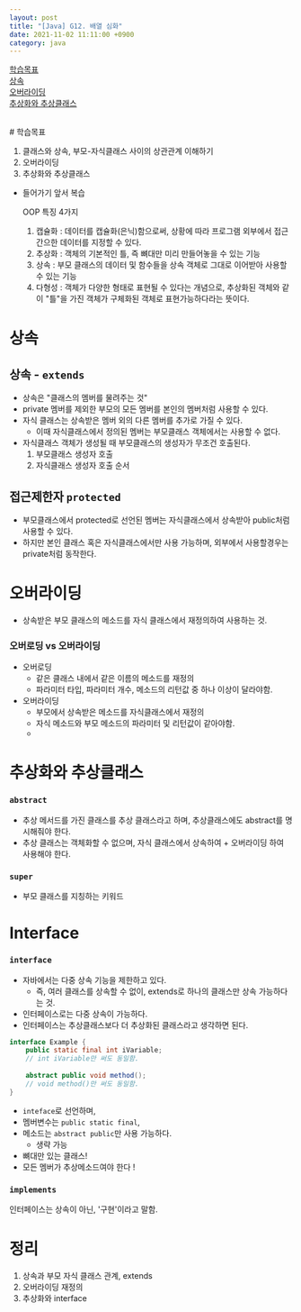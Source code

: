 ```yaml
---
layout: post
title: "[Java] G12. 배열 심화"
date: 2021-11-02 11:11:00 +0900
category: java
---
```


[학습목표](#학습목표)  
[상속](#상속)  
[오버라이딩](#오버라이딩)  
[추상화와 추상클래스](#추상화와-추상클래스)

<br/>
# 학습목표

1. 클래스와 상속, 부모-자식클래스 사이의 상관관계 이해하기
2. 오버라이딩
3. 추상화와 추상클래스
- 들어가기 앞서 복습
    
    OOP 특징 4가지
    
    1. 캡슐화 : 데이터를 캡슐화(은닉)함으로써, 상황에 따라 프로그램 외부에서 접근 간으한 데이터를 지정할 수 있다.
    2. 추상화 : 객체의 기본적인 틀, 즉 뼈대만 미리 만들어놓을 수 있는 기능 
    3. 상속 : 부모 클래스의 데이터 및 함수들을 상속 객체로 그대로 이어받아 사용할 수 있는 기능
    4. 다형성 : 객체가 다양한 형태로 표현될 수 있다는 개념으로, 추상화된 객체와 같이 "틀"을 가진 객체가 구체화된 객체로 표현가능하다라는 뜻이다. 

# 상속

## 상속 - `extends`

- 상속은 "클래스의 멤버를 물려주는 것"
- private 멤버를 제외한 부모의 모든 멤버를 본인의 멤버처럼 사용할 수 있다.
- 자식 클래스는 상속받은 멤버 외의 다른 멤버를 추가로 가질 수 있다.
    - 이때 자식클래스에서 정의된 멤버는 부모클래스 객체에서는 사용할 수 없다.
- 자식클래스 객체가 생성될 때 부모클래스의 생성자가 무조건 호출된다.
    1. 부모클래스 생성자 호출
    2. 자식클래스 생성자 호출 순서

## 접근제한자 `protected`

- 부모클래스에서 protected로 선언된 멤버는 자식클래스에서 상속받아 public처럼 사용할 수 있다.
- 하지만 본인 클래스 혹은 자식클래스에서만 사용 가능하며, 외부에서 사용할경우는 private처럼 동작한다.

# 오버라이딩

- 상속받은 부모 클래스의 메소드를 자식 클래스에서 재정의하여 사용하는 것.

### 오버로딩 vs 오버라이딩

- 오버로딩
    - 같은 클래스 내에서 같은 이름의 메소드를 재정의
    - 파라미터 타입, 파라미터 개수, 메소드의 리턴값 중 하나 이상이 달라야함.
- 오버라이딩
    - 부모에서 상속받은 메소드를 자식클래스에서 재정의
    - 자식 메소드와 부모 메소드의 파라미터 및 리턴값이 같아야함.
    - 

# 추상화와 추상클래스

### `abstract`

- 추상 메서드를 가진 클래스를 추상 클래스라고 하며, 추상클래스에도 abstract를 명시해줘야 한다.
- 추상 클래스는 객체화할 수 없으며, 자식 클래스에서 상속하여 + 오버라이딩 하여 사용해야 한다.

### `super`

- 부모 클래스를 지칭하는 키워드

# Interface

### `interface`

- 자바에서는 다중 상속 기능을 제한하고 있다.
    - 즉, 여러 클래스를 상속할 수 없이, extends로 하나의 클래스만 상속 가능하다는 것.
- 인터페이스로는 다중 상속이 가능하다.
- 인터페이스는 추상클래스보다 더 추상화된 클래스라고 생각하면 된다.

```java
interface Example {
	public static final int iVariable;
	// int iVariable만 써도 동일함.
	
	abstract public void method();
	// void method()만 써도 동일함.
}
```

- `inteface`로 선언하며,
- 멤버변수는 `public static final`,
- 메소드는 `abstract public`만 사용 가능하다.
    - 생략 가능
- 뼈대만 있는 클래스!
- 모든 멤버가 추상메소드여야 한다 !

### `implements`

인터페이스는 상속이 아닌, '구현'이라고 말함.

# 정리

1. 상속과 부모 자식 클래스 관계, extends
2. 오버라이딩 재정의
3. 추상화와 interface
